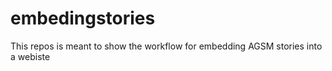 # embedingstories
 This repos is meant to show the workflow for embedding AGSM stories into a webiste
